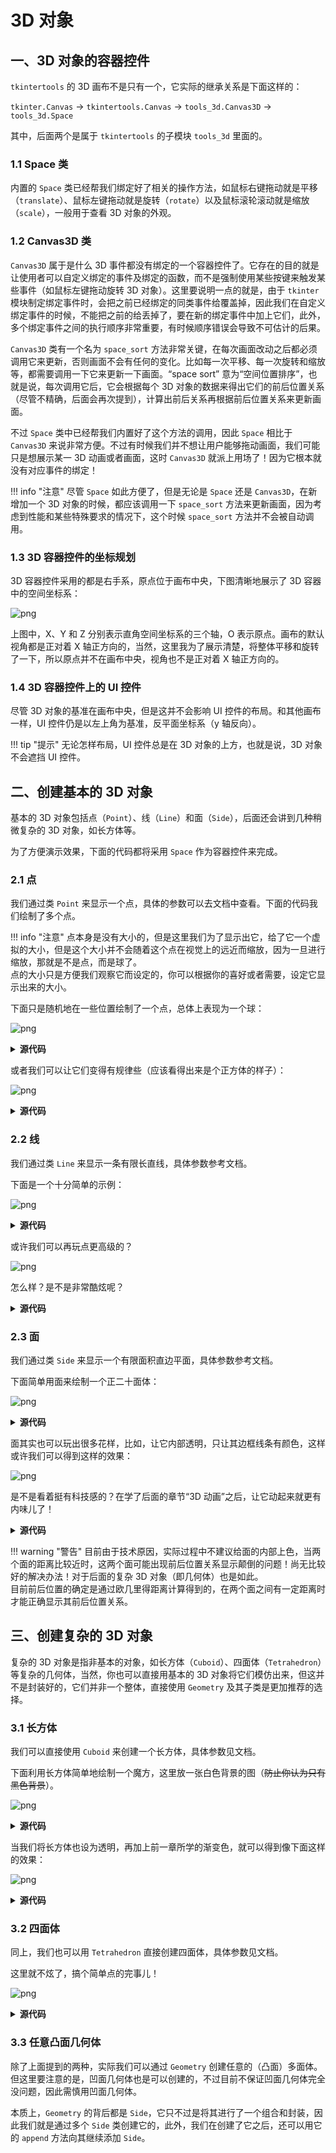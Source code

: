 3D 对象
=======

一、3D 对象的容器控件
-------------------

`tkintertools` 的 3D 画布不是只有一个，它实际的继承关系是下面这样的：

`tkinter.Canvas` -> `tkintertools.Canvas` -> `tools_3d.Canvas3D` -> `tools_3d.Space`

其中，后面两个是属于 `tkintertools` 的子模块 `tools_3d` 里面的。

### 1.1 Space 类

内置的 `Space` 类已经帮我们绑定好了相关的操作方法，如鼠标右键拖动就是平移（`translate`）、鼠标左键拖动就是旋转（`rotate`）以及鼠标滚轮滚动就是缩放（`scale`），一般用于查看 3D 对象的外观。

### 1.2 Canvas3D 类

`Canvas3D` 属于是什么 3D 事件都没有绑定的一个容器控件了。它存在的目的就是让使用者可以自定义绑定的事件及绑定的函数，而不是强制使用某些按键来触发某些事件（如鼠标左键拖动旋转 3D 对象）。这里要说明一点的就是，由于 `tkinter` 模块制定绑定事件时，会把之前已经绑定的同类事件给覆盖掉，因此我们在自定义绑定事件的时候，不能把之前的给丢掉了，要在新的绑定事件中加上它们，此外，多个绑定事件之间的执行顺序非常重要，有时候顺序错误会导致不可估计的后果。

`Canvas3D` 类有一个名为 `space_sort` 方法非常关键，在每次画面改动之后都必须调用它来更新，否则画面不会有任何的变化。比如每一次平移、每一次旋转和缩放等，都需要调用一下它来更新一下画面。“space sort” 意为“空间位置排序”，也就是说，每次调用它后，它会根据每个 3D 对象的数据来得出它们的前后位置关系（尽管不精确，后面会再次提到），计算出前后关系再根据前后位置关系来更新画面。

不过 `Space` 类中已经帮我们内置好了这个方法的调用，因此 `Space` 相比于 `Canvas3D` 来说非常方便。不过有时候我们并不想让用户能够拖动画面，我们可能只是想展示某一 3D 动画或者画面，这时 `Canvas3D` 就派上用场了！因为它根本就没有对应事件的绑定！

!!! info "注意"
    尽管 `Space` 如此方便了，但是无论是 `Space` 还是 `Canvas3D`，在新增加一个 3D 对象的时候，都应该调用一下 `space_sort` 方法来更新画面，因为考虑到性能和某些特殊要求的情况下，这个时候 `space_sort` 方法并不会被自动调用。

### 1.3 3D 容器控件的坐标规划

3D 容器控件采用的都是右手系，原点位于画布中央，下图清晰地展示了 3D 容器中的空间坐标系：

![png](images/7.1-1.3-1.png)

上图中，X、Y 和 Z 分别表示直角空间坐标系的三个轴，O 表示原点。画布的默认视角都是正对着 X 轴正方向的，当然，这里我为了展示清楚，将整体平移和旋转了一下，所以原点并不在画布中央，视角也不是正对着 X 轴正方向的。

### 1.4 3D 容器控件上的 UI 控件

尽管 3D 对象的基准在画布中央，但是这并不会影响 UI 控件的布局。和其他画布一样，UI 控件仍是以左上角为基准，反平面坐标系（y 轴反向）。

!!! tip "提示"
    无论怎样布局，UI 控件总是在 3D 对象的上方，也就是说，3D 对象不会遮挡 UI 控件。

二、创建基本的 3D 对象
--------------------

基本的 3D 对象包括点（`Point`）、线（`Line`）和面（`Side`），后面还会讲到几种稍微复杂的 3D 对象，如长方体等。

为了方便演示效果，下面的代码都将采用 `Space` 作为容器控件来完成。

### 2.1 点

我们通过类 `Point` 来显示一个点，具体的参数可以去文档中查看。下面的代码我们绘制了多个点。

!!! info "注意"
    点本身是没有大小的，但是这里我们为了显示出它，给了它一个虚拟的大小，但是这个大小并不会随着这个点在视觉上的远近而缩放，因为一旦进行缩放，那就是不是点，而是球了。  
    点的大小只是方便我们观察它而设定的，你可以根据你的喜好或者需要，设定它显示出来的大小。

下面只是随机地在一些位置绘制了一个点，总体上表现为一个球：

![png](images/7.1-2.1-1.png)

<details><summary><b>源代码</b></summary>

```python
import math
import random

import tkintertools as tkt
from tkintertools import tools_3d as t3d

root = tkt.Tk('Point', 1280, 720)
space = t3d.Space(root, 1280, 720, 0, 0, bg='black', keep=False)

for _ in range(10000):
    x = random.randint(-1000, 1000)
    y = random.randint(-1000, 1000)
    z = random.randint(-1000, 1000)
    c = random.randint(0, 256 ** 3 - 1)
    if math.hypot(x, y, z) <= 400:  # 只要半径 400 以内的
        t3d.Point(space, (x, y, z), size=3, fill=f'#{c:06X}', outline='grey')

space.space_sort()
root.mainloop()
```

</details>

或者我们可以让它们变得有规律些（应该看得出来是个正方体的样子）：

![png](images/7.1-2.1-2.png)

<details><summary><b>源代码</b></summary>

```python
import tkintertools as tkt
from tkintertools import tools_3d as t3d

root = tkt.Tk('Point', 1280, 720)
space = t3d.Space(root, 1280, 720, 0, 0, bg='black', keep=False)

for x, r in zip([-300, -100, 100, 300], ['00', '55', 'AA', 'FF']):
    for y, g in zip([-300, -100, 100, 300], ['00', '55', 'AA', 'FF']):
        for z, b in zip([-300, -100, 100, 300], ['00', '55', 'AA', 'FF']):
            t3d.Point(space, [x, y, z], fill=(fill := f'#{r}{g}{b}'), size=5, outline='grey')

space.space_sort()
root.mainloop()
```

</details>

### 2.2 线

我们通过类 `Line` 来显示一条有限长直线，具体参数参考文档。

下面是一个十分简单的示例：

![png](images/7-1.2.2-1.png)

<details><summary><b>源代码</b></summary>

```python
import tkintertools as tkt
from tkintertools import tools_3d as t3d

root = tkt.Tk('Line', 1280, 720)
space = t3d.Space(root, 1280, 720, 0, 0, bg='black', keep=False)

for x, r in zip([-100, 0, 100], ['00', '77', 'FF']):
    for y, g in zip([-100, 0, 100], ['00', '77', 'FF']):
        for z, b in zip([-100, 0, 100], ['00', '77', 'FF']):
            t3d.Line(space, [0, 0, 0], [x, y, z], fill=f'#{r}{g}{b}', width=3)

space.space_sort()
root.mainloop()
```

</details>

或许我们可以再玩点更高级的？

![png](images/7-1.2.2-2.png)

怎么样？是不是非常酷炫呢？

<details><summary><b>源代码</b></summary>

```python
import random

import tkintertools as tkt
from tkintertools import tools_3d as t3d

root = tkt.Tk('Line', 1280, 720)
space = t3d.Space(root, 1280, 720, 0, 0, bg='black', keep=False)


def flower(x, y, z, k):  # type: (int, int, int, int) -> None
    """绘制线条花"""
    for dx, r in zip([-k, 0, k], ['00', '77', 'FF']):
        for dy, g in zip([-k, 0, k], ['00', '77', 'FF']):
            for dz, b in zip([-k, 0, k], ['00', '77', 'FF']):
                t3d.Line(space, (x, y, z), (x + dx, y + dy, z + dz), fill=f'#{r}{g}{b}', width=3)


for _ in range(25):
    x = random.randint(-500, 500)
    y = random.randint(-500, 500)
    z = random.randint(-500, 500)
    k = random.randint(50, 100)  # 线条最大长度
    flower(x, y, z, k)

space.space_sort()
root.mainloop()
```

</details>

### 2.3 面

我们通过类 `Side` 来显示一个有限面积直边平面，具体参数参考文档。

下面简单用面来绘制一个正二十面体：

![png](images/7-1.2.3-1.png)

<details><summary><b>源代码</b></summary>

```python
import itertools
import math
import statistics

import tkintertools as tkt
from tkintertools import tools_3d as t3d

root = tkt.Tk('Side', 1280, 720)
space = t3d.Space(root, 1280, 720, 0, 0, bg='black', keep=False)

m = 200 * math.sqrt(50 - 10 * math.sqrt(5)) / 10
n = 200 * math.sqrt(50 + 10 * math.sqrt(5)) / 10
points = []
dis_side = 200 * (3 * math.sqrt(3) + math.sqrt(15)) / 12 / ((math.sqrt(10 + 2 * math.sqrt(5))) / 4)  # 面到中心的距离
count, color_lst = 0, ['00', '77', 'FF']
color = [f'#{r}{g}{b}' for r in color_lst for g in color_lst for b in color_lst]

for i in m, -m:
    for j in n, -n:
        points.append([0, j, i])
        points.append([i, 0, j])
        points.append([j, i, 0])

for p in itertools.combinations(points, 3):  # 所有的顶点组合
    dis = math.hypot(*[statistics.mean(c[i] for c in p) for i in range(3)])
    if math.isclose(dis, dis_side):
        t3d.Side(space, *p, fill=color[count], outline='white')
        count += 1

space.space_sort()
root.mainloop()
```

</details>

面其实也可以玩出很多花样，比如，让它内部透明，只让其边框线条有颜色，这样或许我们可以得到这样的效果：

![png](images/7-1.2.3-2.png)

是不是看着挺有科技感的？在学了后面的章节“3D 动画”之后，让它动起来就更有内味儿了！

<details><summary><b>源代码</b></summary>

```python
import itertools
import math
import statistics

import tkintertools as tkt
from tkintertools import tools_3d as t3d

root = tkt.Tk('Side', 1280, 720)
space = t3d.Space(root, 1280, 720, 0, 0, bg='black', keep=False)

m = 200 * math.sqrt(50 - 10 * math.sqrt(5)) / 10
n = 200 * math.sqrt(50 + 10 * math.sqrt(5)) / 10
points = []
dis_side = 200 * (3 * math.sqrt(3) + math.sqrt(15)) / 12 / ((math.sqrt(10 + 2 * math.sqrt(5))) / 4)  # 面到中心的距离

for i in m, -m:
    for j in n, -n:
        points.append([0, j, i])
        points.append([i, 0, j])
        points.append([j, i, 0])

for p in itertools.combinations(points, 3):  # 所有的顶点组合
    dis = math.hypot(*[statistics.mean(c[i] for c in p) for i in range(3)])
    if math.isclose(dis, dis_side):
        t3d.Side(space, *p, fill='', outline='cyan')

space.space_sort()
root.mainloop()
```

</details>

!!! warning "警告"
    目前由于技术原因，实际过程中不建议给面的内部上色，当两个面的距离比较近时，这两个面可能出现前后位置关系显示颠倒的问题！尚无比较好的解决办法！对于后面的复杂 3D 对象（即几何体）也是如此。  
    目前前后位置的确定是通过欧几里得距离计算得到的，在两个面之间有一定距离时才能正确显示其前后位置关系。

三、创建复杂的 3D 对象
--------------------

复杂的 3D 对象是指非基本的对象，如长方体（`Cuboid`）、四面体（`Tetrahedron`）等复杂的几何体，当然，你也可以直接用基本的 3D 对象将它们模仿出来，但这并不是封装好的，它们并非一个整体，直接使用 `Geometry` 及其子类是更加推荐的选择。

### 3.1 长方体

我们可以直接使用 `Cuboid` 来创建一个长方体，具体参数见文档。

下面利用长方体简单地绘制一个魔方，这里放一张白色背景的图（~~防止你认为只有黑色背景~~）。

![png](images/7.1-3.1-1.png)

<details><summary><b>源代码</b></summary>

```python
import tkintertools as tkt
from tkintertools import tools_3d as t3d

root = tkt.Tk('Cuboid', 1280, 720)
space = t3d.Space(root, 1280, 720, 0, 0, keep=False)

for a in -100, 0, 100:
    for b in -100, 0, 100:
        for c in -100, 0, 100:
            t3d.Cuboid(space, a - 50, b - 50, c - 50, 100, 100, 100,
                       color_fill_up='white', color_fill_down='yellow', color_fill_left='red',
                       color_fill_right='orange', color_fill_front='blue', color_fill_back='green')

space.space_sort()
root.mainloop()
```

</details>

当我们将长方体也设为透明，再加上前一章所学的渐变色，就可以得到像下面这样的效果：

![png](images/7.1-3.1-2.png)

<details><summary><b>源代码</b></summary>

```python
import tkintertools as tkt
from tkintertools import tools_3d as t3d

root = tkt.Tk('Cuboid', 1280, 720)
space = t3d.Space(root, 1280, 720, 0, 0, bg='black', keep=False)

for l, c in zip(range(10, 300 + 1, 10), tkt.color(['white', 'black'], seqlength=30)):
    s = l << 1
    t3d.Cuboid(space, -l, -l, -l, s, s, s,
               color_outline_back=c, color_outline_down=c, color_outline_front=c,
               color_outline_left=c, color_outline_right=c, color_outline_up=c)

space.space_sort()
root.mainloop()
```

</details>

### 3.2 四面体

同上，我们也可以用 `Tetrahedron` 直接创建四面体，具体参数见文档。

这里就不炫了，搞个简单点的完事儿！

![png](images/7.1-3.2-1.png)

<details><summary><b>源代码</b></summary>

```python
import math

import tkintertools as tkt
from tkintertools import tools_3d as t3d

root = tkt.Tk('Tetrahedron', 1280, 720)
space = t3d.Space(root, 1280, 720, 0, 0, keep=False)

t3d.Tetrahedron(space, [-100, 0, 0 + 10], [50, 50 * math.sqrt(3), 0 + 10], [50, -50 * math.sqrt(
    3), 0 + 10], [0, 0, 100 * math.sqrt(2) + 10], color_fill=['red', 'yellow', 'blue', 'green'])
t3d.Tetrahedron(space, [-100, 0, 0 - 10], [50, 50 * math.sqrt(3), 0 - 10], [50, -50 * math.sqrt(
    3), 0 - 10], [0, 0, -100 * math.sqrt(2) - 10], color_fill=['red', 'yellow', 'blue', 'green'])

space.space_sort()
root.mainloop()
```

</details>

### 3.3 任意凸面几何体

除了上面提到的两种，实际我们可以通过 `Geometry` 创建任意的（凸面）多面体。但这里要注意的是，凹面几何体也是可以创建的，不过目前不保证凹面几何体完全没问题，因此需慎用凹面几何体。

本质上，`Geometry` 的背后都是 `Side`，它只不过是将其进行了一个组合和封装，因此我们就是通过多个 `Side` 类创建它的，此外，我们在创建了它之后，还可以用它的 `append` 方法向其继续添加 `Side`。
